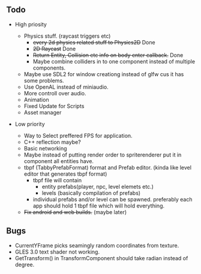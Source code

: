 Todo
---- 
- High priosity
    - Physics stuff. (raycast triggers etc) 
        - <s>every 2d physics related stuff to Physics2D</s> Done
        - <s>2D Raycast</s> Done
        - <s>Return Entity, Collision etc info on body enter callback.</s> Done
        - Maybe combine colliders in to one component instead of multiple components.
    - Maybe use SDL2 for window creationg instead of glfw cus it has some problems.
    - Use OpenAL instead of miniaudio.
    - More controll over audio.
    - Animation
    - Fixed Update for Scripts
    - Asset manager
 
- Low priority
    - Way to Select preffered FPS for application.
    - C++ reflection maybe?
    - Basic networking
    - Maybe instead of putting render order to spriterenderer put it in component all entities have.
    - tbpf (TabbyPrefabFormat) format and Prefab editor. (kinda like level editor that generates tbpf format) 
        - tbpf file will contain
            - entity prefabs(player, npc, level elemets etc.)
            - levels (basically compilation of prefabs)
        - individual prefabs and/or level can be spawned. preferably each app should hold 1 tbpf file which will hold everything.
    - <s>Fix android and web builds.</s> (maybe later)

Bugs
----
- CurrentYFrame picks seamingly random coordinates from texture.
- GLES 3.0 text shader not working.
- GetTransform() in TransformComponent should take radian instead of degree.
